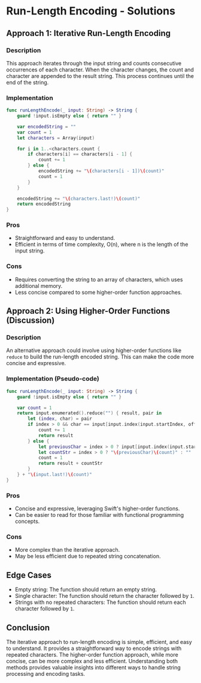 # Run-Length Encoding - Solutions

## Approach 1: Iterative Run-Length Encoding

### Description
This approach iterates through the input string and counts consecutive occurrences of each character. When the character changes, the count and character are appended to the result string. This process continues until the end of the string.

### Implementation

```swift
func runLengthEncode(_ input: String) -> String {
    guard !input.isEmpty else { return "" }

    var encodedString = ""
    var count = 1
    let characters = Array(input)

    for i in 1..<characters.count {
        if characters[i] == characters[i - 1] {
            count += 1
        } else {
            encodedString += "\(characters[i - 1])\(count)"
            count = 1
        }
    }

    encodedString += "\(characters.last!)\(count)"
    return encodedString
}
```

### Pros
- Straightforward and easy to understand.
- Efficient in terms of time complexity, O(n), where n is the length of the input string.

### Cons
- Requires converting the string to an array of characters, which uses additional memory.
- Less concise compared to some higher-order function approaches.

## Approach 2: Using Higher-Order Functions (Discussion)

### Description
An alternative approach could involve using higher-order functions like `reduce` to build the run-length encoded string. This can make the code more concise and expressive.

### Implementation (Pseudo-code)

```swift
func runLengthEncode(_ input: String) -> String {
    guard !input.isEmpty else { return "" }

    var count = 1
    return input.enumerated().reduce("") { result, pair in
        let (index, char) = pair
        if index > 0 && char == input[input.index(input.startIndex, offsetBy: index - 1)] {
            count += 1
            return result
        } else {
            let previousChar = index > 0 ? input[input.index(input.startIndex, offsetBy: index - 1)] : char
            let countStr = index > 0 ? "\(previousChar)\(count)" : ""
            count = 1
            return result + countStr
        }
    } + "\(input.last!)\(count)"
}
```

### Pros
- Concise and expressive, leveraging Swift's higher-order functions.
- Can be easier to read for those familiar with functional programming concepts.

### Cons
- More complex than the iterative approach.
- May be less efficient due to repeated string concatenation.

## Edge Cases
- Empty string: The function should return an empty string.
- Single character: The function should return the character followed by `1`.
- Strings with no repeated characters: The function should return each character followed by `1`.

## Conclusion
The iterative approach to run-length encoding is simple, efficient, and easy to understand. It provides a straightforward way to encode strings with repeated characters. The higher-order function approach, while more concise, can be more complex and less efficient. Understanding both methods provides valuable insights into different ways to handle string processing and encoding tasks.
